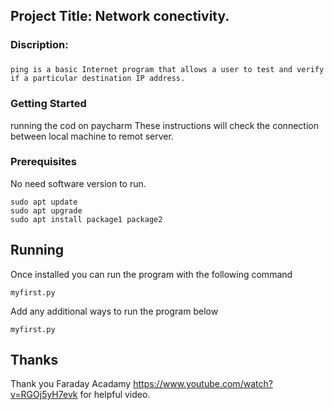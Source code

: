 ## Project Title: Network conectivity.

### Discription: 

###

```
ping is a basic Internet program that allows a user to test and verify if a particular destination IP address.
```
### Getting Started
running the cod on paycharm 
These instructions will check the connection between local machine to remot server.

### Prerequisites

No need software version to run.

```
sudo apt update
sudo apt upgrade
sudo apt install package1 package2
```

## Running
Once installed you can run the program with the following command

```
myfirst.py
```

Add any additional ways to run the program below

```
myfirst.py
```

## Thanks
Thank you Faraday Acadamy https://www.youtube.com/watch?v=RGOj5yH7evk for helpful video.
